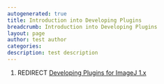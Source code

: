 ```yaml
---
autogenerated: true
title: Introduction into Developing Plugins
breadcrumb: Introduction into Developing Plugins
layout: page
author: test author
categories: 
description: test description
---
```


1.  REDIRECT [Developing Plugins for ImageJ 1.x](Developing_Plugins_for_ImageJ_1.x "wikilink")
